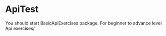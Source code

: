 # ApiTest

You should start BasicApiExercises package. 
For beginner to advance level Api exercises/
